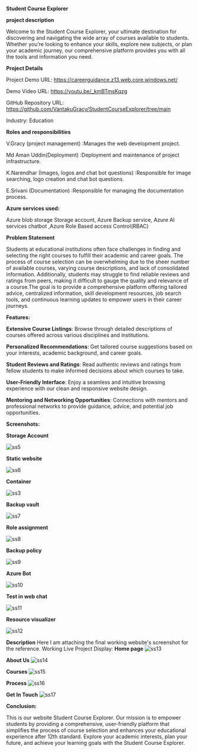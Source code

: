 **Student Course Explorer**

**project description**

Welcome to the Student Course Explorer, your ultimate destination for discovering and navigating the wide array of courses available to students.
Whether you’re looking to enhance your skills, explore new subjects, or plan your academic journey, our comprehensive platform provides you with all the tools and information you need.

**Project Details**

Project Demo URL: https://careerguidance.z13.web.core.windows.net/

Demo Video URL: https://youtu.be/_kmBTmsKqzg

GitHub Repository URL: https://github.com/VantakuGracy/StudentCourseExplorer/tree/main

Industry: Education

**Roles and responsibilities**

V.Gracy (project management) :Manages the web development project. 

Md Aman Uddin(Deployment) :Deployment and maintenance of project infrastructure. 

K.Narendhar (Images, logos and chat bot questions) :Responsible for image searching, logo creation and chat bot questions.

E.Srivani (Documentation) :Responsible for managing the documentation process.

**Azure services used:**

Azure blob storage Storage account, Azure Backup service, Azure AI services chatbot ,Azure Role Based access Control(RBAC)


**Problem Statement**

Students at educational institutions often face challenges in finding and selecting the right courses to fulfill their academic and career goals.
The process of course selection can be overwhelming due to the sheer number of available courses, varying course descriptions, and lack of consolidated information.
Additionally, students may struggle to find reliable reviews and ratings from peers, making it difficult to gauge the quality and relevance of a course.The goal is to provide a comprehensive platform offering tailored advice, centralized information, skill development resources, job search tools, and continuous learning updates to empower users in their career journeys.



**Features:**

**Extensive Course Listings**: Browse through detailed descriptions of courses offered across various disciplines and institutions.

**Personalized Recommendations**: Get tailored course suggestions based on your interests, academic background, and career goals.

**Student Reviews and Ratings**: Read authentic reviews and ratings from fellow students to make informed decisions about which courses to take.

**User-Friendly Interface**: Enjoy a seamless and intuitive browsing experience with our clean and responsive website design.

**Mentoring and Networking Opportunities**: Connections with mentors and professional networks to provide guidance, advice, and potential job opportunities.

**Screenshots:**

**Storage Account**

![ss5](https://github.com/VantakuGracy/StudentCourseExplorer/assets/116415341/e5f72708-f220-4fdf-a28e-f54e413801f9)

**Static website**

![ss6](https://github.com/VantakuGracy/StudentCourseExplorer/assets/116415341/dfa326b7-ce1a-4a9b-9d11-ac84114f23a6)

**Container**

![ss3](https://github.com/VantakuGracy/StudentCourseExplorer/assets/116415341/353d24d1-1eee-4f3a-ad92-ad19b726e89e)

**Backup vault**

![ss7](https://github.com/VantakuGracy/StudentCourseExplorer/assets/116415341/1bbd628c-2e1d-4108-aa95-1f5b28267e8b)

**Role assignment**

![ss8](https://github.com/VantakuGracy/StudentCourseExplorer/assets/116415341/afe94108-c25a-4734-9aab-712acc67fbbc)

**Backup policy**

![ss9](https://github.com/VantakuGracy/StudentCourseExplorer/assets/116415341/3f341128-50dc-4442-826e-88405e0dee1a)

**Azure Bot**

![ss10](https://github.com/VantakuGracy/StudentCourseExplorer/assets/116415341/043d7f95-9b2f-4c6d-8f82-08bb9ff9d2a7)

**Test in web chat**

![ss11](https://github.com/VantakuGracy/StudentCourseExplorer/assets/116415341/204b7b9f-3f6a-41c8-bf4e-eeaa65fff27a)

**Resource visualizer**

![ss12](https://github.com/VantakuGracy/StudentCourseExplorer/assets/116415341/6daff0af-3123-4516-86df-2abd74c870d8)

**Description**
Here I am attaching the final working website's screenshot for the reference.
Working Live Project Display:
**Home page**
![ss13](https://github.com/VantakuGracy/StudentCourseExplorer/assets/116415341/039b2bd6-f73c-48ea-9d5d-f5db288ab42d)

**About Us** 
![ss14](https://github.com/VantakuGracy/StudentCourseExplorer/assets/116415341/5b12fa41-9928-49d5-8e1a-8ad763203cf3)

**Courses**
![ss15](https://github.com/VantakuGracy/StudentCourseExplorer/assets/116415341/2345c147-537d-43ba-915f-68c8914f0ce2)

**Process**
![ss16](https://github.com/VantakuGracy/StudentCourseExplorer/assets/116415341/084e4831-7c3c-4cc4-b306-d38954d83958)

**Get In Touch**
![ss17](https://github.com/VantakuGracy/StudentCourseExplorer/assets/116415341/aaf827a1-9251-4191-9e5b-68453719a7b8)

**Conclusion:**

This is our website Student Course Explorer. Our mission is to empower students by providing a comprehensive, user-friendly platform that simplifies the process of course selection and enhances your educational experience after 12th standard. Explore your academic interests, plan your future, and achieve your learning goals with the Student Course Explorer. 

